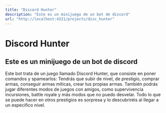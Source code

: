 ```yaml
---
title: "Discord Hunter"
description: "Este es un minijuego de un bot de discord"
url: "http://localhost:4321/projects/disc_hunter"
---
```


# Discord Hunter
## Este es un minijuego de un bot de discord
Este bot trata de un juego llamado Discord Hunter, que consiste en poner comandos y spamearlos: Tendrás que subir de nivel, de prestigio, comprar armas, conseguir armas míticas, crear tus propias armas. También podrás jugar diferentes modos de juegos con amigos, como supervivencia incursiones, battle royale y más modos que no puedo desvelar. Todo lo que se puede hacer en otros prestigios es sorpresa y lo descubriréis al llegar a un especifico nivel.